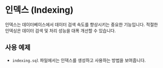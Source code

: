 # 인덱스 (Indexing)

인덱스는 데이터베이스에서 데이터 검색 속도를 향상시키는 중요한 기능입니다. 적절한 인덱싱은 데이터 검색 및 처리 성능을 대폭 개선할 수 있습니다.

## 사용 예제
- `indexing.sql` 파일에서는 인덱스를 생성하고 사용하는 방법을 보여줍니다.

